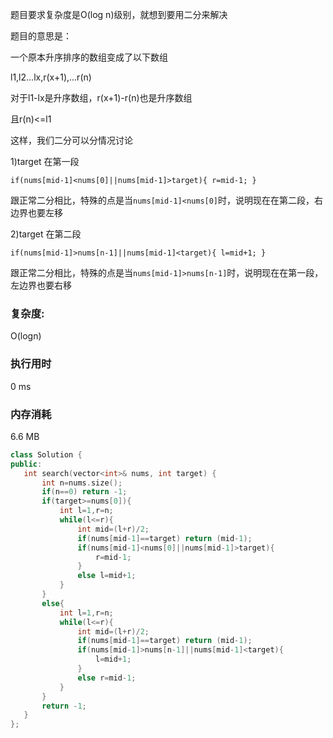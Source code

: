 题目要求复杂度是O(log n)级别，就想到要用二分来解决

题目的意思是：

一个原本升序排序的数组变成了以下数组

l1,l2...lx,r(x+1),...r(n)

对于l1-lx是升序数组，r(x+1)-r(n)也是升序数组

且r(n)<=l1



这样，我们二分可以分情况讨论

1)target 在第一段

`if(nums[mid-1]<nums[0]||nums[mid-1]>target){
	r=mid-1;
}`

跟正常二分相比，特殊的点是当`nums[mid-1]<nums[0]`时，说明现在在第二段，右边界也要左移

2)target 在第二段

`if(nums[mid-1]>nums[n-1]||nums[mid-1]<target){
	l=mid+1;
}`

跟正常二分相比，特殊的点是当`nums[mid-1]>nums[n-1]`时，说明现在在第一段，左边界也要右移

### 复杂度:

O(logn)

### 执行用时

0 ms

### 内存消耗

6.6 MB

 ```c++
class Solution {
public:
    int search(vector<int>& nums, int target) {
        int n=nums.size();
        if(n==0) return -1;
        if(target>=nums[0]){
            int l=1,r=n;
            while(l<=r){
                int mid=(l+r)/2;
                if(nums[mid-1]==target) return (mid-1);
                if(nums[mid-1]<nums[0]||nums[mid-1]>target){
                    r=mid-1;
                }
                else l=mid+1;
            }
        }
        else{
            int l=1,r=n;
            while(l<=r){
                int mid=(l+r)/2;
                if(nums[mid-1]==target) return (mid-1);
                if(nums[mid-1]>nums[n-1]||nums[mid-1]<target){
                    l=mid+1;
                }
                else r=mid-1;
            }
        }
        return -1;
    }
};
 ```

